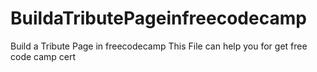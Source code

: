 # BuildaTributePageinfreecodecamp
Build a Tribute Page in freecodecamp
This File can help you for get free code camp cert
